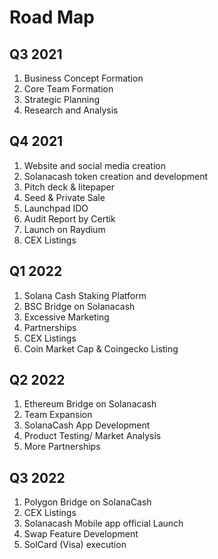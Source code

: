 # Road Map

## Q3 2021

1. Business Concept Formation
2. Core Team Formation
3. Strategic Planning
4. Research and Analysis

## Q4 2021

1. Website and social media creation
2. Solanacash token creation and development
3. Pitch deck & litepaper
4. Seed & Private Sale
5. Launchpad IDO
6. Audit Report by Certik
7. Launch on Raydium
8. CEX Listings

## Q1 2022

1. Solana Cash Staking Platform
2. BSC Bridge on Solanacash
3. Excessive Marketing
4. Partnerships
5. CEX Listings
6. Coin Market Cap & Coingecko Listing

## Q2 2022

1. Ethereum Bridge on Solanacash
2. Team Expansion
3. SolanaCash App Development
4. Product Testing/ Market Analysis
5. More Partnerships

## Q3 2022

1. Polygon Bridge on SolanaCash
2. CEX Listings
3. Solanacash Mobile app official Launch
4. Swap Feature Development
5. SolCard (Visa) execution
